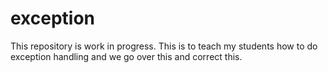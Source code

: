 # exception


This repository is work in progress. This is to teach my students how to do exception handling and we go over this and correct this.
